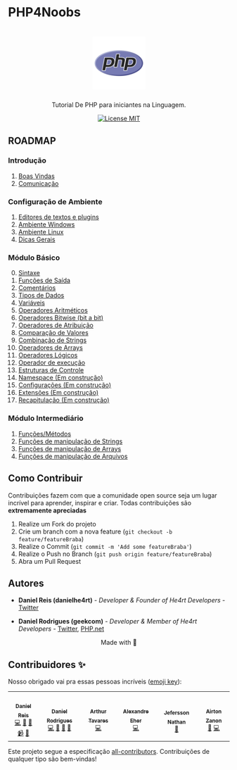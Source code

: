 # PHP4Noobs

<h1 align="center">
  <img src="./images/php.png" alt="php" width="120">
</h1>

<p align="center">Tutorial De PHP para iniciantes na Linguagem.</p>

<p align="center">
  <a href="https://opensource.org/licenses/MIT">
    <img src="https://img.shields.io/badge/License-MIT-blue.svg" alt="License MIT">
  </a>
</p>

## ROADMAP 

### Introdução

1. [Boas Vindas](/1-Introducao/1-Boas-vindas.md)
2. [Comunicação](/1-Introducao/2-Comunicacao.md)

### Configuração de Ambiente

1. [Editores de textos e plugins](/2-Ambiente/1-Editores-e-plugins.md)
2. [Ambiente Windows](/2-Ambiente/2-Ambiente-windows.md)
3. [Ambiente Linux](/2-Ambiente/3-Ambiente-linux.md)
4. [Dicas Gerais](/2-Ambiente/4-Dicas-gerais.md)

### Módulo Básico

0. [Sintaxe](/3-Basico/0-Sintaxe.md)
1. [Funções de Saída](/3-Basico/1-Saida.md)
2. [Comentários](/3-Basico/2-Comentarios.md)
3. [Tipos de Dados](/3-Basico/3-Tipos-de-dados.md)
4. [Variáveis](/3-Basico/4-Variaveis.md)
5. [Operadores Aritméticos](/3-Basico/5-Operadores-aritmeticos.md)
6. [Operadores Bitwise (bit a bit)](/3-Basico/6-Operadores-bitwise.md)
7. [Operadores de Atribuição](/3-Basico/7-Operadores-atribuicao.md)
8. [Comparação de Valores](/3-Basico/8-Operadores-comparacao.md)
9. [Combinação de Strings](/3-Basico/9-Combinacao-strings.md)
10. [Operadores de Arrays](/3-Basico/10-Operadores-arrays.md)
11. [Operadores Lógicos](/3-Basico/11-Operadores-logicos.md)
12. [Operador de execução](/3-Basico/12-Execucao.md)
13. [Estruturas de Controle](/3-Basico/13-Estruturas-de-controle.md)
14. [Namespace (Em construção)](/3-Basico/13-Namespace.md)
15. [Configurações (Em construção)](/3-Basico/14-Configs.md)
16. [Extensões (Em construção)](/3-Basico/14-Extensoes.md)
17. [Recapitulação (Em construção)](/3-Basico/15-Recapitulacao.md)

### Módulo Intermediário

1. [Funções/Métodos](/4-Intermediario/1-Funcoes.md)
2. [Funções de manipulação de Strings](4-Intermediario/2-Funcoes-strings.md)
3. [Funções de manipulação de Arrays](4-Intermediario/3-Funcoes-arrays.md)
4. [Funções de manipulação de Arquivos](4-Intermediario/4-Funcoes-arquivos.md)
 	

## Como Contribuir

Contribuições fazem com que a comunidade open source seja um lugar incrível para aprender, inspirar e criar. Todas contribuições
são **extremamente apreciadas**

1. Realize um Fork do projeto
2. Crie um branch com a nova feature (`git checkout -b feature/featureBraba`)
3. Realize o Commit (`git commit -m 'Add some featureBraba'`)
4. Realize o Push no Branch (`git push origin feature/featureBraba`)
5. Abra um Pull Request

## Autores

- **Daniel Reis (danielhe4rt)** - _Developer & Founder of He4rt Developers_ - [Twitter](https://twitter.com/danielhe4rt)

- **Daniel Rodrigues (geekcom)** - _Developer & Member of He4rt Developers_ - [Twitter](https://twitter.com/geekcom2), [PHP.net](https://people.php.net/geekcom)

<p align="center">Made with 💜</p>

## Contribuidores ✨

Nosso obrigado vai pra essas pessoas incríveis ([emoji key](https://allcontributors.org/docs/en/emoji-key)):

<!-- ALL-CONTRIBUTORS-LIST:START - Do not remove or modify this section -->
<!-- prettier-ignore-start -->
<!-- markdownlint-disable -->
<table>
  <tr>
    <td align="center"><a href="https://danielheart.dev"><img src="https://avatars3.githubusercontent.com/u/6912596?v=4" width="100px;" alt=""/><br /><sub><b>Daniel Reis</b></sub></a><br /><a href="https://github.com/DanielHe4rt/php4noobs/commits?author=DanielHe4rt" title="Code">💻</a> <a href="#maintenance-DanielHe4rt" title="Maintenance">🚧</a> <a href="#ideas-DanielHe4rt" title="Ideas, Planning, & Feedback">🤔</a> <a href="#video-DanielHe4rt" title="Videos">📹</a> <a href="https://github.com/DanielHe4rt/php4noobs/pulls?q=is%3Apr+reviewed-by%3ADanielHe4rt" title="Reviewed Pull Requests">👀</a></td>
    <td align="center"><a href="https://twitter.com/geekcom2"><img src="https://avatars2.githubusercontent.com/u/3955933?v=4" width="100px;" alt=""/><br /><sub><b>Daniel Rodrigues</b></sub></a><br /><a href="https://github.com/DanielHe4rt/php4noobs/commits?author=geekcom" title="Code">💻</a> <a href="https://github.com/DanielHe4rt/php4noobs/pulls?q=is%3Apr+reviewed-by%3Ageekcom" title="Reviewed Pull Requests">👀</a> <a href="#maintenance-geekcom" title="Maintenance">🚧</a> <a href="#ideas-geekcom" title="Ideas, Planning, & Feedback">🤔</a></td>
    <td align="center"><a href="https://github.com/arthurabreu00"><img src="https://avatars1.githubusercontent.com/u/40744942?v=4" width="100px;" alt=""/><br /><sub><b>Arthur Tavares</b></sub></a><br /><a href="https://github.com/DanielHe4rt/php4noobs/commits?author=arthurabreu00" title="Code">💻</a></td>
    <td align="center"><a href="http://about:blank"><img src="https://avatars0.githubusercontent.com/u/398034?v=4" width="100px;" alt=""/><br /><sub><b>Alexandre Eher</b></sub></a><br /><a href="https://github.com/DanielHe4rt/php4noobs/commits?author=EHER" title="Code">💻</a></td>
    <td align="center"><a href="https://twitter.com/malukenho"><img src="https://avatars2.githubusercontent.com/u/3275172?v=4" width="100px;" alt=""/><br /><sub><b>Jefersson Nathan</b></sub></a><br /><a href="https://github.com/DanielHe4rt/php4noobs/pulls?q=is%3Apr+reviewed-by%3Amalukenho" title="Reviewed Pull Requests">👀</a></td>
    <td align="center"><a href="https://airton.dev"><img src="https://avatars1.githubusercontent.com/u/6540546?v=4" width="100px;" alt=""/><br /><sub><b>Airton Zanon</b></sub></a><br /><a href="https://github.com/DanielHe4rt/php4noobs/pulls?q=is%3Apr+reviewed-by%3Aairtonzanon" title="Reviewed Pull Requests">👀</a> <a href="https://github.com/DanielHe4rt/php4noobs/commits?author=airtonzanon" title="Code">💻</a></td>
  </tr>
</table>

<!-- markdownlint-enable -->
<!-- prettier-ignore-end -->
<!-- ALL-CONTRIBUTORS-LIST:END -->

Este projeto segue a especificação [all-contributors](https://github.com/all-contributors/all-contributors).
Contribuições de qualquer tipo são bem-vindas!
